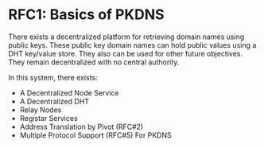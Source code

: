 # RFC1: Basics of PKDNS

There exists a decentralized platform for retrieving domain names using public keys. These public key domain names can hold public values using a DHT key/value store. They also can be used for other future objectives. They remain decentralized with no central authority.

In this system, there exists:
* A Decentralized Node Service
* A Decentralized DHT
* Relay Nodes
* Registar Services
* Address Translation by Pivot (RFC#2)
* Multiple Protocol Support (RFC#5) For PKDNS

